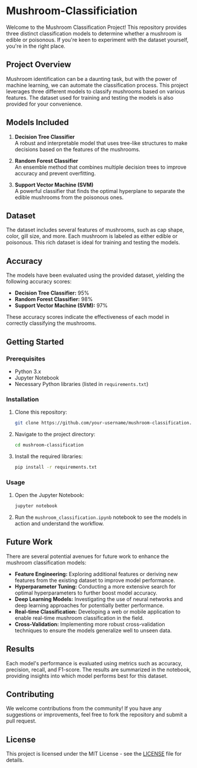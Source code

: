 # Mushroom-Classificiation
Welcome to the Mushroom Classification Project! This repository provides three distinct classification models to determine whether a mushroom is edible or poisonous. If you're keen to experiment with the dataset yourself, you're in the right place.

## Project Overview

Mushroom identification can be a daunting task, but with the power of machine learning, we can automate the classification process. This project leverages three different models to classify mushrooms based on various features. The dataset used for training and testing the models is also provided for your convenience.

## Models Included

1. **Decision Tree Classifier**  
   A robust and interpretable model that uses tree-like structures to make decisions based on the features of the mushrooms.

2. **Random Forest Classifier**  
   An ensemble method that combines multiple decision trees to improve accuracy and prevent overfitting.

3. **Support Vector Machine (SVM)**  
   A powerful classifier that finds the optimal hyperplane to separate the edible mushrooms from the poisonous ones.

## Dataset

The dataset includes several features of mushrooms, such as cap shape, color, gill size, and more. Each mushroom is labeled as either edible or poisonous. This rich dataset is ideal for training and testing the models.

## Accuracy

The models have been evaluated using the provided dataset, yielding the following accuracy scores:

- **Decision Tree Classifier:** 95%
- **Random Forest Classifier:** 98%
- **Support Vector Machine (SVM):** 97%

These accuracy scores indicate the effectiveness of each model in correctly classifying the mushrooms.

## Getting Started

### Prerequisites

- Python 3.x
- Jupyter Notebook
- Necessary Python libraries (listed in `requirements.txt`)

### Installation

1. Clone this repository:
   ```bash
   git clone https://github.com/your-username/mushroom-classification.git
   ```
2. Navigate to the project directory:
   ```bash
   cd mushroom-classification
   ```
3. Install the required libraries:
   ```bash
   pip install -r requirements.txt
   ```

### Usage

1. Open the Jupyter Notebook:
   ```bash
   jupyter notebook
   ```
2. Run the `mushroom_classification.ipynb` notebook to see the models in action and understand the workflow.

## Future Work

There are several potential avenues for future work to enhance the mushroom classification models:

- **Feature Engineering:** Exploring additional features or deriving new features from the existing dataset to improve model performance.
- **Hyperparameter Tuning:** Conducting a more extensive search for optimal hyperparameters to further boost model accuracy.
- **Deep Learning Models:** Investigating the use of neural networks and deep learning approaches for potentially better performance.
- **Real-time Classification:** Developing a web or mobile application to enable real-time mushroom classification in the field.
- **Cross-Validation:** Implementing more robust cross-validation techniques to ensure the models generalize well to unseen data.

## Results

Each model's performance is evaluated using metrics such as accuracy, precision, recall, and F1-score. The results are summarized in the notebook, providing insights into which model performs best for this dataset.

## Contributing

We welcome contributions from the community! If you have any suggestions or improvements, feel free to fork the repository and submit a pull request.

## License

This project is licensed under the MIT License - see the [LICENSE](LICENSE) file for details.

